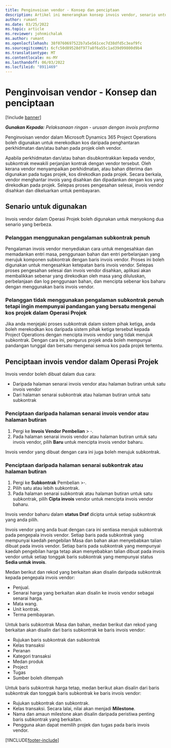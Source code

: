 ```yaml
---
title: Penginvoisan vendor - Konsep dan penciptaan
description: Artikel ini menerangkan konsep invois vendor, senario untuk digunakan dan cara membuat invois vendor dalam Microsoft Dynamics 365 Project Operations.
author: rumant
ms.date: 03/25/2022
ms.topic: article
ms.reviewer: johnmichalak
ms.author: rumant
ms.openlocfilehash: 38f0760697522b7a5e561cec7d38dfd5c3eaf9fc
ms.sourcegitcommit: 6cfc50d89528df977a8f6a55c1ad39d99800d9b4
ms.translationtype: MT
ms.contentlocale: ms-MY
ms.lasthandoff: 06/03/2022
ms.locfileid: "8911469"
---
```

# <a name="vendor-invoicing---concept-and-creation"></a>Penginvoisan vendor - Konsep dan penciptaan

[!include [banner](../../includes/dataverse-preview.md)]

_**Gunakan Kepada:** Pelaksanaan ringan - urusan dengan invois proforma_

Penginvoisan vendor dalam Microsoft Dynamics 365 Project Operations boleh digunakan untuk merekodkan kos daripada penghantaran perkhidmatan dan/atau bahan pada projek oleh vendor.

Apabila perkhidmatan dan/atau bahan disubkontrakkan kepada vendor, subkontrak mewakili perjanjian kontrak dengan vendor tersebut. Oleh kerana vendor menyampaikan perkhidmatan, atau bahan diterima dan digunakan pada tugas projek, kos direkodkan pada projek. Secara berkala, vendor menghantar invois yang disahkan dan dipadankan dengan kos yang direkodkan pada projek. Selepas proses pengesahan selesai, invois vendor disahkan dan dikeluarkan untuk pembayaran.

## <a name="scenarios-for-use"></a>Senario untuk digunakan

Invois vendor dalam Operasi Projek boleh digunakan untuk menyokong dua senario yang berbeza.

### <a name="customers-use-the-full-subcontracting-experiences"></a>Pelanggan menggunakan pengalaman subkontrak penuh

Pengalaman invois vendor menyediakan cara untuk mengesahkan dan memadankan entri masa, penggunaan bahan dan entri perbelanjaan yang merujuk komponen subkontrak dengan baris invois vendor. Proses ini boleh digunakan untuk mengesahkan ketepatan baris invois vendor. Selepas proses pengesahan selesai dan invois vendor disahkan, aplikasi akan membalikkan sebenar yang direkodkan oleh masa yang diluluskan, perbelanjaan dan log penggunaan bahan, dan mencipta sebenar kos baharu dengan menggunakan baris invois vendor.

### <a name="customers-dont-use-the-full-subcontracting-experiences-but-want-to-have-a-unified-view-of-costs-on-projects-in-project-operations"></a>Pelanggan tidak menggunakan pengalaman subkontrak penuh tetapi ingin mempunyai pandangan yang bersatu mengenai kos projek dalam Operasi Projek

Jika anda menjejaki proses subkontrak dalam sistem pihak ketiga, anda boleh merekodkan kos daripada sistem pihak ketiga tersebut kepada Project Operations dengan mencipta invois vendor yang tidak merujuk subkontrak. Dengan cara ini, pengurus projek anda boleh mempunyai pandangan tunggal dan bersatu mengenai semua kos pada projek tertentu.

## <a name="creation-of-vendor-invoices-in-project-operations"></a>Penciptaan invois vendor dalam Operasi Projek

Invois vendor boleh dibuat dalam dua cara:

- Daripada halaman senarai invois vendor atau halaman butiran untuk satu invois vendor
- Dari halaman senarai subkontrak atau halaman butiran untuk satu subkontrak

### <a name="creation-from-the-vendor-invoice-list-page-or-details-page"></a>Penciptaan daripada halaman senarai invois vendor atau halaman butiran

1. Pergi ke **Invois Vendor Pembelian** \> **·**.
2. Pada halaman senarai invois vendor atau halaman butiran untuk satu invois vendor, pilih **Baru** untuk mencipta invois vendor baharu.

Invois vendor yang dibuat dengan cara ini juga boleh merujuk subkontrak.

### <a name="creation-from-the-subcontract-list-page-or-details-page"></a>Penciptaan daripada halaman senarai subkontrak atau halaman butiran

1. Pergi ke **Subkontrak** Pembelian \>**·**.
2. Pilih satu atau lebih subkontrak.
3. Pada halaman senarai subkontrak atau halaman butiran untuk satu subkontrak, pilih **Cipta invois** vendor untuk mencipta invois vendor baharu.

Invois vendor baharu dalam **status Draf** dicipta untuk setiap subkontrak yang anda pilih.

Invois vendor yang anda buat dengan cara ini sentiasa merujuk subkontrak pada pengepala invois vendor. Setiap baris pada subkontrak yang mempunyai kaedah pengebilan Masa dan bahan akan menyebabkan talian dibuat pada invois vendor. Setiap baris pada subkontrak yang mempunyai kaedah pengebilan harga tetap akan menyebabkan talian dibuat pada invois vendor untuk setiap tonggak baris subkontrak yang mempunyai status **Sedia untuk invois**.

Medan berikut dan rekod yang berkaitan akan disalin daripada subkontrak kepada pengepala invois vendor:

- Penjual.
- Senarai harga yang berkaitan akan disalin ke invois vendor sebagai senarai harga.
- Mata wang.
- Unit kontrak.
- Terma pembayaran.

Untuk baris subkontrak Masa dan bahan, medan berikut dan rekod yang berkaitan akan disalin dari baris subkontrak ke baris invois vendor:

- Rujukan baris subkontrak dan subkontrak
- Kelas transaksi
- Peranan
- Kategori transaksi
- Medan produk
- Project
- Tugas
- Sumber boleh ditempah

Untuk baris subkontrak harga tetap, medan berikut akan disalin dari baris subkontrak dan tonggak baris subkontrak ke baris invois vendor:

- Rujukan subkontrak dan subkontrak.
- Kelas transaksi. Secara lalai, nilai akan menjadi **Milestone**.
- Nama dan amaun milestone akan disalin daripada peristiwa penting baris subkontrak yang berkaitan.
- Pengguna akan dapat memilih projek dan tugas pada baris invois vendor.

[!INCLUDE[footer-include](../../includes/footer-banner.md)]

